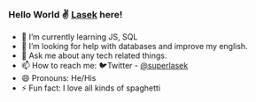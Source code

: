 ### Hello World ✌ [Lasek](https://www.github.com/superlasek) here!


- 🌱 I’m currently learning JS, SQL
- 🤔 I’m looking for help with databases and improve my english.
- 💬 Ask me about any tech related things.
- 📫 How to reach me: 🐦Twitter - [@superlasek](https://www.twitter.com/superlasek)
- 😄 Pronouns: He/His
- ⚡ Fun fact: I love all kinds of spaghetti
